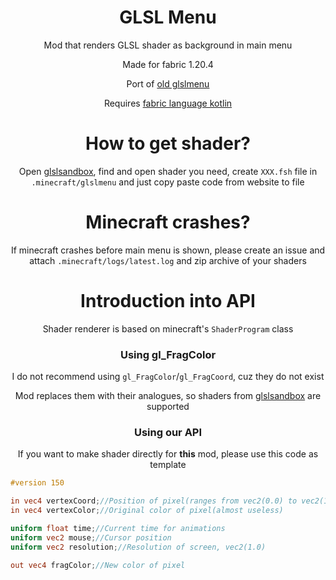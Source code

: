 <div align="center">

# GLSL Menu

Mod that renders GLSL shader as background in main menu

Made for fabric 1.20.4

Port of [old glslmenu](https://github.com/toiletgaming/GLSLMenu)

Requires [fabric language kotlin](https://modrinth.com/mod/fabric-language-kotlin)

# How to get shader?

Open [glslsandbox](https://glslsandbox.com), find and open shader you need, create `XXX.fsh` file in `.minecraft/glslmenu` and just copy paste code from website to file

# Minecraft crashes?

If minecraft crashes before main menu is shown, please create an issue and attach `.minecraft/logs/latest.log` and zip archive of your shaders

# Introduction into API

Shader renderer is based on minecraft's `ShaderProgram` class

### Using gl_FragColor

I do not recommend using `gl_FragColor`/`gl_FragCoord`, cuz they do not exist

Mod replaces them with their analogues, so shaders from [glslsandbox](https://glslsandbox.com) are supported

### Using our API

If you want to make shader directly for **this** mod, please use this code as template

</div>

```glsl
#version 150

in vec4 vertexCoord;//Position of pixel(ranges from vec2(0.0) to vec2(1.0)
in vec4 vertexColor;//Original color of pixel(almost useless)

uniform float time;//Current time for animations
uniform vec2 mouse;//Cursor position
uniform vec2 resolution;//Resolution of screen, vec2(1.0)

out vec4 fragColor;//New color of pixel
```